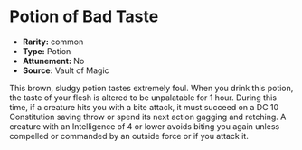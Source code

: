 
# Potion of Bad Taste

* **Rarity:** common
* **Type:** Potion
* **Attunement:** No
* **Source:** Vault of Magic


This brown, sludgy potion tastes extremely foul. When you drink this potion, the taste of your flesh is altered to be unpalatable for 1 hour. During this time, if a creature hits you with a bite attack, it must succeed on a DC 10 Constitution saving throw or spend its next action gagging and retching. A creature with an Intelligence of 4 or lower avoids biting you again unless compelled or commanded by an outside force or if you attack it.
